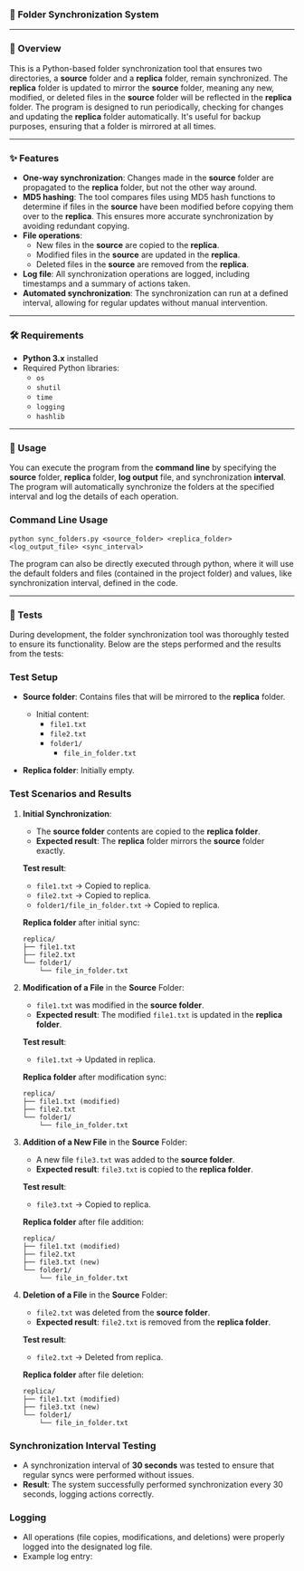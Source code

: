 ### 📁 Folder Synchronization System

---

### 📖 Overview

This is a Python-based folder synchronization tool that ensures two directories, a **source** folder and a **replica** folder, remain synchronized. 
The **replica** folder is updated to mirror the **source** folder, meaning any new, modified, or deleted files in the **source** folder will be reflected in the **replica** folder.
The program is designed to run periodically, checking for changes and updating the **replica** folder automatically. 
It's useful for backup purposes, ensuring that a folder is mirrored at all times.

---

### ✨ Features

- **One-way synchronization**: Changes made in the **source** folder are propagated to the **replica** folder, but not the other way around.
- **MD5 hashing**: The tool compares files using MD5 hash functions to determine if files in the **source** have been modified before copying them over to the **replica**. This ensures more accurate synchronization by avoiding redundant copying.
- **File operations**: 
  - New files in the **source** are copied to the **replica**.
  - Modified files in the **source** are updated in the **replica**.
  - Deleted files in the **source** are removed from the **replica**.
- **Log file**: All synchronization operations are logged, including timestamps and a summary of actions taken.
- **Automated synchronization**: The synchronization can run at a defined interval, allowing for regular updates without manual intervention.

---

### 🛠️ Requirements

- **Python 3.x** installed
- Required Python libraries:
  - `os`
  - `shutil`
  - `time`
  - `logging`
  - `hashlib`

---

### 🚀 Usage

You can execute the program from the **command line** by specifying the **source** folder, **replica** folder, **log output** file, and synchronization **interval**. 
The program will automatically synchronize the folders at the specified interval and log the details of each operation.

### Command Line Usage

```
python sync_folders.py <source_folder> <replica_folder> <log_output_file> <sync_interval>
```

The program can also be directly executed through python, where it will use the default folders and files (contained in the project folder) and values, like synchronization interval, defined in the code.

---

### 🧪 Tests

During development, the folder synchronization tool was thoroughly tested to ensure its functionality. Below are the steps performed and the results from the tests:

### Test Setup

- **Source folder**: Contains files that will be mirrored to the **replica** folder.
  - Initial content: 
    - `file1.txt`
    - `file2.txt`
    - `folder1/`
      - `file_in_folder.txt`
  
- **Replica folder**: Initially empty.

### Test Scenarios and Results

1. **Initial Synchronization**:
    - The **source folder** contents are copied to the **replica folder**.
    - **Expected result**: The **replica** folder mirrors the **source** folder exactly.

    **Test result**:
    - `file1.txt` → Copied to replica.
    - `file2.txt` → Copied to replica.
    - `folder1/file_in_folder.txt` → Copied to replica.
    
    **Replica folder** after initial sync:
    ```
    replica/
    ├── file1.txt
    ├── file2.txt
    └── folder1/
        └── file_in_folder.txt
    ```

2. **Modification of a File** in the **Source** Folder:
    - `file1.txt` was modified in the **source folder**.
    - **Expected result**: The modified `file1.txt` is updated in the **replica folder**.

    **Test result**:
    - `file1.txt` → Updated in replica.
    
    **Replica folder** after modification sync:
    ```
    replica/
    ├── file1.txt (modified)
    ├── file2.txt
    └── folder1/
        └── file_in_folder.txt
    ```

3. **Addition of a New File** in the **Source** Folder:
    - A new file `file3.txt` was added to the **source folder**.
    - **Expected result**: `file3.txt` is copied to the **replica folder**.

    **Test result**:
    - `file3.txt` → Copied to replica.
    
    **Replica folder** after file addition:
    ```
    replica/
    ├── file1.txt (modified)
    ├── file2.txt
    ├── file3.txt (new)
    └── folder1/
        └── file_in_folder.txt
    ```

4. **Deletion of a File** in the **Source** Folder:
    - `file2.txt` was deleted from the **source folder**.
    - **Expected result**: `file2.txt` is removed from the **replica folder**.

    **Test result**:
    - `file2.txt` → Deleted from replica.
    
    **Replica folder** after file deletion:
    ```
    replica/
    ├── file1.txt (modified)
    ├── file3.txt (new)
    └── folder1/
        └── file_in_folder.txt
    ```

### Synchronization Interval Testing

- A synchronization interval of **30 seconds** was tested to ensure that regular syncs were performed without issues.
- **Result**: The system successfully performed synchronization every 30 seconds, logging actions correctly.

### Logging

- All operations (file copies, modifications, and deletions) were properly logged into the designated log file.
- Example log entry:

